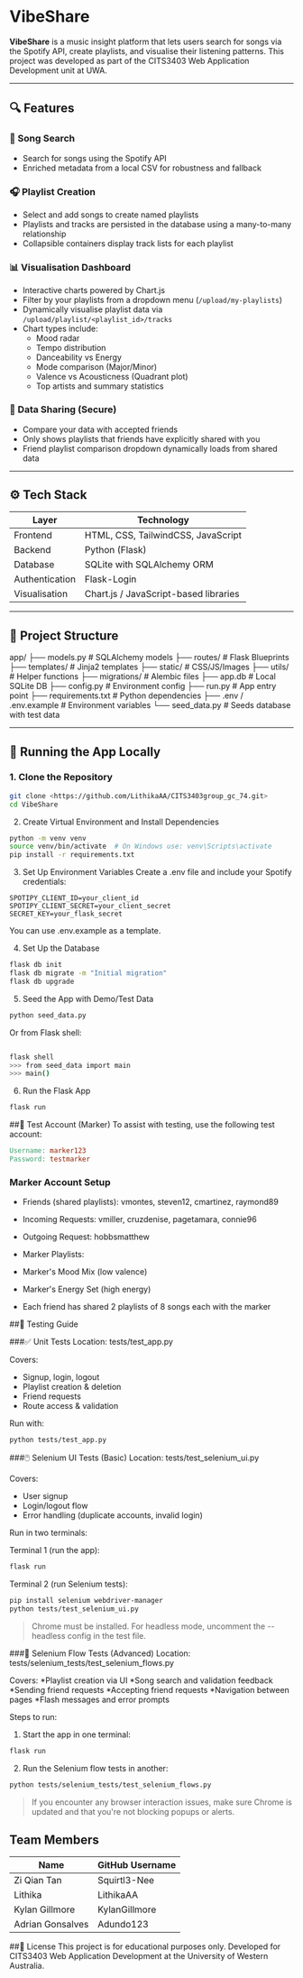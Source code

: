 # VibeShare

**VibeShare** is a music insight platform that lets users search for songs via the Spotify API, create playlists, and visualise their listening patterns. This project was developed as part of the CITS3403 Web Application Development unit at UWA.

---

## 🔍 Features

### 🎵 Song Search

- Search for songs using the Spotify API
- Enriched metadata from a local CSV for robustness and fallback

### 🎧 Playlist Creation

- Select and add songs to create named playlists
- Playlists and tracks are persisted in the database using a many-to-many relationship
- Collapsible containers display track lists for each playlist

### 📊 Visualisation Dashboard

- Interactive charts powered by Chart.js
- Filter by your playlists from a dropdown menu (`/upload/my-playlists`)
- Dynamically visualise playlist data via `/upload/playlist/<playlist_id>/tracks`
- Chart types include:
  - Mood radar
  - Tempo distribution
  - Danceability vs Energy
  - Mode comparison (Major/Minor)
  - Valence vs Acousticness (Quadrant plot)
  - Top artists and summary statistics

### 🔁 Data Sharing (Secure)

- Compare your data with accepted friends
- Only shows playlists that friends have explicitly shared with you
- Friend playlist comparison dropdown dynamically loads from shared data

---

## ⚙️ Tech Stack

| Layer          | Technology                            |
| -------------- | ------------------------------------- |
| Frontend       | HTML, CSS, TailwindCSS, JavaScript    |
| Backend        | Python (Flask)                        |
| Database       | SQLite with SQLAlchemy ORM            |
| Authentication | Flask-Login                           |
| Visualisation  | Chart.js / JavaScript-based libraries |

---

## 📁 Project Structure

app/
├── models.py # SQLAlchemy models
├── routes/ # Flask Blueprints
├── templates/ # Jinja2 templates
├── static/ # CSS/JS/Images
├── utils/ # Helper functions
├── migrations/ # Alembic files
├── app.db # Local SQLite DB
├── config.py # Environment config
├── run.py # App entry point
├── requirements.txt # Python dependencies
├── .env / .env.example # Environment variables
└── seed_data.py # Seeds database with test data

---

## 🧪 Running the App Locally

### 1. **Clone the Repository**

```bash
git clone <https://github.com/LithikaAA/CITS3403group_gc_74.git>
cd VibeShare
```
2. Create Virtual Environment and Install Dependencies
```bash
python -m venv venv
source venv/bin/activate  # On Windows use: venv\Scripts\activate
pip install -r requirements.txt
```

3. Set Up Environment Variables
Create a .env file and include your Spotify credentials:

```dotenv
SPOTIPY_CLIENT_ID=your_client_id
SPOTIPY_CLIENT_SECRET=your_client_secret
SECRET_KEY=your_flask_secret
```
You can use .env.example as a template.

4. Set Up the Database
```bash
flask db init
flask db migrate -m "Initial migration"
flask db upgrade
```

5. Seed the App with Demo/Test Data
```bash
python seed_data.py
```
Or from Flask shell:

```bash

flask shell
>>> from seed_data import main
>>> main()

```

6. Run the Flask App
```bash
flask run
```


##👤 Test Account (Marker)
To assist with testing, use the following test account:

```makefile
Username: marker123
Password: testmarker
```

### Marker Account Setup
* Friends (shared playlists): vmontes, steven12, cmartinez, raymond89

* Incoming Requests: vmiller, cruzdenise, pagetamara, connie96

* Outgoing Request: hobbsmatthew

* Marker Playlists:
 
 * Marker's Mood Mix (low valence)
 
 * Marker's Energy Set (high energy)

* Each friend has shared 2 playlists of 8 songs each with the marker

##🧪 Testing Guide

###✅ Unit Tests
Location: tests/test_app.py

Covers:
* Signup, login, logout
* Playlist creation & deletion
* Friend requests
* Route access & validation

Run with:

```bash
python tests/test_app.py
```

###🖱️ Selenium UI Tests (Basic)
Location: tests/test_selenium_ui.py

Covers:
* User signup
* Login/logout flow
* Error handling (duplicate accounts, invalid login)

Run in two terminals:

Terminal 1 (run the app):

```bash
flask run
```

Terminal 2 (run Selenium tests):

```bash
pip install selenium webdriver-manager
python tests/test_selenium_ui.py
```
> Chrome must be installed. For headless mode, uncomment the --headless config in the test file.

###🧪 Selenium Flow Tests (Advanced)
Location: tests/selenium_tests/test_selenium_flows.py

Covers:
 *Playlist creation via UI
 *Song search and validation feedback
 *Sending friend requests
 *Accepting friend requests
 *Navigation between pages
 *Flash messages and error prompts

Steps to run:

1. Start the app in one terminal:

```bash
flask run
```

2. Run the Selenium flow tests in another:

```bash
python tests/selenium_tests/test_selenium_flows.py
```
> If you encounter any browser interaction issues, make sure Chrome is updated and that you're not blocking popups or alerts.

## Team Members

| Name             | GitHub Username |
| ---------------- | --------------- |
| Zi Qian Tan      | Squirtl3-Nee    |
| Lithika          | LithikaAA       |
| Kylan Gillmore   | KylanGillmore   |
| Adrian Gonsalves | Adundo123       |

##📜 License
This project is for educational purposes only. Developed for CITS3403 Web Application Development at the University of Western Australia.
